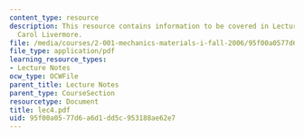 ```yaml
---
content_type: resource
description: This resource contains information to be covered in Lecture 4 by Prof.
  Carol Livermore.
file: /media/courses/2-001-mechanics-materials-i-fall-2006/95f00a0577d6a6d1dd5c953188ae62e7_lec4.pdf
file_type: application/pdf
learning_resource_types:
- Lecture Notes
ocw_type: OCWFile
parent_title: Lecture Notes
parent_type: CourseSection
resourcetype: Document
title: lec4.pdf
uid: 95f00a05-77d6-a6d1-dd5c-953188ae62e7
---
```

